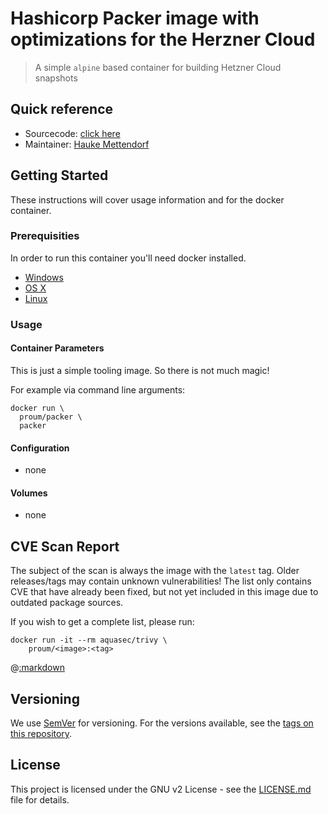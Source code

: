 # Hashicorp Packer image with optimizations for the Herzner Cloud

> A simple ```alpine``` based container for building Hetzner Cloud snapshots

## Quick reference

* Sourcecode:
  [click here](https://gitlab.com/proum-public/docker/packer)
* Maintainer: [Hauke Mettendorf](https://mettendorf.it/)

## Getting Started

These instructions will cover usage information and for the docker container.

### Prerequisities

In order to run this container you'll need docker installed.

* [Windows](https://docs.docker.com/windows/started)
* [OS X](https://docs.docker.com/mac/started/)
* [Linux](https://docs.docker.com/linux/started/)

### Usage

#### Container Parameters

This is just a simple tooling image. So there is not much magic!

For example via command line arguments:

```shell script
docker run \
  proum/packer \
  packer
```

#### Configuration

* none

#### Volumes

* none

## CVE Scan Report

The subject of the scan is always the image with the `latest` tag.
Older releases/tags may contain unknown vulnerabilities!
The list only contains CVE that have already been fixed,
but not yet included in this image due to outdated package sources.

If you wish to get a complete list, please run:

```
docker run -it --rm aquasec/trivy \
    proum/<image>:<tag>
```

@[:markdown](cve_report.md)

## Versioning

We use [SemVer](http://semver.org/) for versioning. For the versions available,
see the [tags on this repository](https://github.com/your/repository/tags).

## License

This project is licensed under the GNU v2 License -
see the [LICENSE.md](LICENSE.md) file for details.